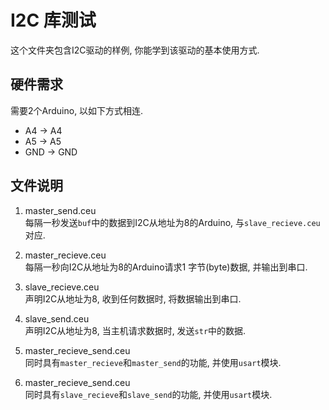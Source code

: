 # I2C 库测试

这个文件夹包含I2C驱动的样例, 你能学到该驱动的基本使用方式. 

## 硬件需求

需要2个Arduino, 以如下方式相连.  

- A4 -> A4
- A5 -> A5
- GND -> GND

## 文件说明

1. master_send.ceu  
每隔一秒发送`buf`中的数据到I2C从地址为8的Arduino, 与`slave_recieve.ceu`对应.

2. master_recieve.ceu  
每隔一秒向I2C从地址为8的Arduino请求1 字节(byte)数据, 并输出到串口.

3. slave_recieve.ceu  
声明I2C从地址为8, 收到任何数据时, 将数据输出到串口.

4. slave_send.ceu  
声明I2C从地址为8, 当主机请求数据时, 发送`str`中的数据.

5. master_recieve_send.ceu  
同时具有`master_recieve`和`master_send`的功能, 并使用`usart`模块.

6. master_recieve_send.ceu  
同时具有`slave_recieve`和`slave_send`的功能, 并使用`usart`模块.
